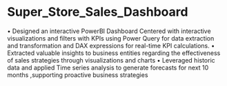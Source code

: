 # Super_Store_Sales_Dashboard

•	Designed an interactive PowerBI Dashboard Centered with interactive visualizations and filters with KPIs using Power Query for data extraction and transformation and DAX expressions for real-time KPI calculations.
•	Extracted valuable insights to business entities regarding the effectiveness of sales strategies through visualizations and charts
•	Leveraged historic data and applied Time series analysis to generate forecasts for next 10 months ,supporting proactive business strategies 
